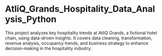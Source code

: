 # AtliQ_Grands_Hospitality_Data_Analysis_Python
This project analyzes key hospitality trends at AtliQ Grands, a fictional hotel chain, using data-driven insights. It covers data cleaning, transformation, revenue analysis, occupancy trends, and business strategy to enhance decision-making in the hospitality industry.
